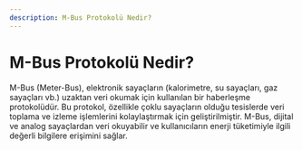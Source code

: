 ```yaml
---
description: M-Bus Protokolü Nedir?
---
```


# M-Bus Protokolü Nedir?

M-Bus (Meter-Bus), elektronik sayaçların (kalorimetre, su sayaçları, gaz sayaçları vb.) uzaktan veri okumak için kullanılan bir haberleşme protokolüdür. Bu protokol, özellikle çoklu sayaçların olduğu tesislerde veri toplama ve izleme işlemlerini kolaylaştırmak için geliştirilmiştir. M-Bus, dijital ve analog sayaçlardan veri okuyabilir ve kullanıcıların enerji tüketimiyle ilgili değerli bilgilere erişimini sağlar.
